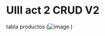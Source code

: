 # UIII  act 2 CRUD V2
tabla productos
(![image](https://github.com/Yadier-Gonzalez-Graciano/UIII-Act-3-CRUD-tabla-relacional/assets/143548098/663c250d-9686-4b6f-877e-1bdab064bc8a)
)

